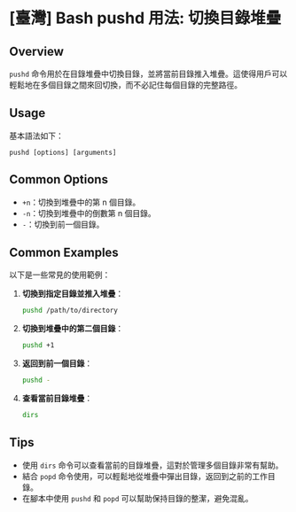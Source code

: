 # [臺灣] Bash pushd 用法: 切換目錄堆疊

## Overview
`pushd` 命令用於在目錄堆疊中切換目錄，並將當前目錄推入堆疊。這使得用戶可以輕鬆地在多個目錄之間來回切換，而不必記住每個目錄的完整路徑。

## Usage
基本語法如下：
```
pushd [options] [arguments]
```

## Common Options
- `+n`：切換到堆疊中的第 n 個目錄。
- `-n`：切換到堆疊中的倒數第 n 個目錄。
- `-`：切換到前一個目錄。

## Common Examples
以下是一些常見的使用範例：

1. **切換到指定目錄並推入堆疊**：
   ```bash
   pushd /path/to/directory
   ```

2. **切換到堆疊中的第二個目錄**：
   ```bash
   pushd +1
   ```

3. **返回到前一個目錄**：
   ```bash
   pushd -
   ```

4. **查看當前目錄堆疊**：
   ```bash
   dirs
   ```

## Tips
- 使用 `dirs` 命令可以查看當前的目錄堆疊，這對於管理多個目錄非常有幫助。
- 結合 `popd` 命令使用，可以輕鬆地從堆疊中彈出目錄，返回到之前的工作目錄。
- 在腳本中使用 `pushd` 和 `popd` 可以幫助保持目錄的整潔，避免混亂。